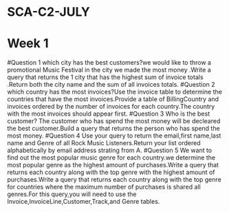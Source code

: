 # SCA-C2-JULY
# Week 1
#Question 1
which city has the best customers?we would like to throw a promotional Music Festival in the city we made the most money .Write a query that returns the 1 city that has the highest sum of invoice totals .Return both the city name and the sum of all invoices totals.
#Question 2
which country has the most invoices?Use the invoice table to determine the countries that have the most invoices.Provide a table of BillingCountry and invoices ordered by the number of invoices for each country.The country with the most invoices should appear first.
#Question 3
Who is the best customer? The customer who has spend the most money will be decleared the best customer.Build a query that returns the person who has spend the most money.
#Question 4
Use your query to return the email,first name,last name and Genre of all Rock Music Listeners.Return your list ordered alphabetically by email address strating from A.
#Question 5
We want to find out the most popular music genre for each country.we determine the most popular genre as the highest amount of purchases.Write a query that returns each country along with the top genre with the highest amount of purchases.Write a query that returns each country along with the top genre for countries where the maximum number of purchases is shared all genres.For this query,you will need to use the Invoice,InvoiceLine,Customer,Track,and Genre tables.
